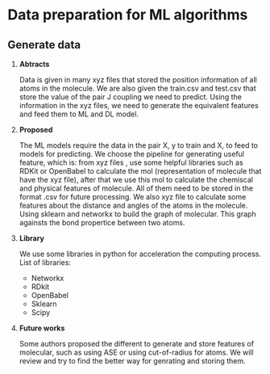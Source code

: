 # Data preparation for ML algorithms
## Generate data
1. **Abtracts**

    Data is given in many xyz files that stored the position information of all atoms in the molecule.
    We are also given the train.csv and test.csv that store the value of the pair J coupling we need to predict.
    Using the information in the xyz files, we need to generate the equivalent features and feed them to ML and DL model.

2. **Proposed**
 
    The ML models require the data in the pair X, y to train and X, to feed to models for predicting.
    We choose the pipeline for generating useful feature, which is: from xyz files , use some helpful libraries such as RDKit or OpenBabel 
    to calculate the mol (representation of molecule that have the xyz file), after that we use this mol to calculate the chemiscal and 
    physical features of molecule. All of them need to be stored in the format .csv for future processing. We also xyz file to calculate 
    some features about the distance and angles of the atoms in the molecule. Using sklearn and networkx to build the graph of molecular. 
    This graph againsts the bond propertice between two atoms.

3. **Library**

    We use some libraries in python for acceleration the computing process. 
    List of libraries:
    * Networkx
    * RDkit
    * OpenBabel 
    * Sklearn
    * Scipy

4. **Future works**

    Some authors proposed the different to generate and store features of molecular, such as using ASE or using cut-of-radius for atoms.
    We will review and try to find the better way for genrating and storing them.